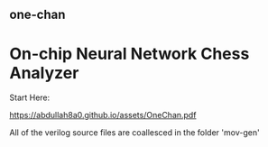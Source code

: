 ## one-chan
# On-chip Neural Network Chess Analyzer
Start Here: 

https://abdullah8a0.github.io/assets/OneChan.pdf

All of the verilog source files are coallesced in the folder 'mov-gen'

